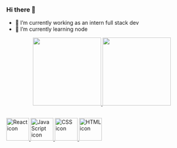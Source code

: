 ### Hi there 👋

- 🔭 I’m currently working as an intern full stack dev 
- 🌱 I’m currently learning node

<div align="center">
  <a href="https://github.com/vinycius-pereira">
  <img height="180em" src="https://github-readme-stats.vercel.app/api?username=vinycius-pereira&show_icons=true&theme=onedark&include_all_commits=true&count_private=true"/>
  <img height="180em" src="https://github-readme-stats.vercel.app/api/top-langs/?username=vinycius-pereira&layout=compact&langs_count=7&theme=onedark"/>
</div>
  
##

<div style="display: inline_block">
  <img width="60" alt="React icon" src="https://cdn.jsdelivr.net/gh/devicons/devicon/icons/react/react-original.svg" />
  <img width="60" alt="JavaScript icon" src="https://cdn.jsdelivr.net/gh/devicons/devicon/icons/javascript/javascript-original.svg" />
  <img width="60" alt="CSS icon" src="https://cdn.jsdelivr.net/gh/devicons/devicon/icons/css3/css3-original.svg" />
  <img width="60" alt="HTML icon" src="https://cdn.jsdelivr.net/gh/devicons/devicon/icons/html5/html5-original.svg" />
</div>



